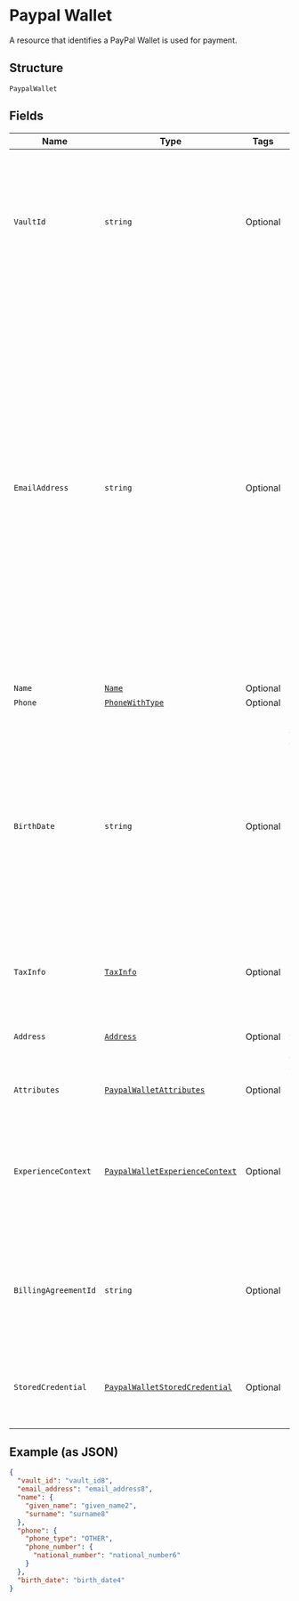 
# Paypal Wallet

A resource that identifies a PayPal Wallet is used for payment.

## Structure

`PaypalWallet`

## Fields

| Name | Type | Tags | Description |
|  --- | --- | --- | --- |
| `VaultId` | `string` | Optional | The PayPal-generated ID for the vaulted payment source. This ID should be stored on the merchant's server so the saved payment source can be used for future transactions.<br><br>**Constraints**: *Minimum Length*: `1`, *Maximum Length*: `255`, *Pattern*: `^[0-9a-zA-Z_-]+$` |
| `EmailAddress` | `string` | Optional | The internationalized email address. Note: Up to 64 characters are allowed before and 255 characters are allowed after the @ sign. However, the generally accepted maximum length for an email address is 254 characters. The pattern verifies that an unquoted @ sign exists.<br><br>**Constraints**: *Minimum Length*: `3`, *Maximum Length*: `254`, *Pattern*: ``(?:[a-zA-Z0-9!#$%&'*+/=?^_`{\|}~-]+(?:\.[a-zA-Z0-9!#$%&'*+/=?^_`{\|}~-]+)*\|(?:[\x01-\x08\x0b\x0c\x0e-\x1f\x21\x23-\x5b\x5d-\x7f]\|\[\x01-\x09\x0b\x0c\x0e-\x7f])*")@(?:(?:[a-zA-Z0-9](?:[a-zA-Z0-9-]*[a-zA-Z0-9])?\.)+[a-zA-Z0-9](?:[a-zA-Z0-9-]*[a-zA-Z0-9])?\|\[(?:(?:(2(5[0-5]\|[0-4][0-9])\|1[0-9][0-9]\|[1-9]?[0-9]))\.){3}(?:(2(5[0-5]\|[0-4][0-9])\|1[0-9][0-9]\|[1-9]?[0-9])\|[a-zA-Z0-9-]*[a-zA-Z0-9]:(?:[\x01-\x08\x0b\x0c\x0e-\x1f\x21-\x5a\x53-\x7f]\|\[\x01-\x09\x0b\x0c\x0e-\x7f])+)\])`` |
| `Name` | [`Name`](../../doc/models/name.md) | Optional | The name of the party. |
| `Phone` | [`PhoneWithType`](../../doc/models/phone-with-type.md) | Optional | The phone information. |
| `BirthDate` | `string` | Optional | The stand-alone date, in [Internet date and time format](https://tools.ietf.org/html/rfc3339#section-5.6). To represent special legal values, such as a date of birth, you should use dates with no associated time or time-zone data. Whenever possible, use the standard `date_time` type. This regular expression does not validate all dates. For example, February 31 is valid and nothing is known about leap years.<br><br>**Constraints**: *Minimum Length*: `10`, *Maximum Length*: `10`, *Pattern*: `^[0-9]{4}-(0[1-9]\|1[0-2])-(0[1-9]\|[1-2][0-9]\|3[0-1])$` |
| `TaxInfo` | [`TaxInfo`](../../doc/models/tax-info.md) | Optional | The tax ID of the customer. The customer is also known as the payer. Both `tax_id` and `tax_id_type` are required. |
| `Address` | [`Address`](../../doc/models/address.md) | Optional | The portable international postal address. Maps to [AddressValidationMetadata](https://github.com/googlei18n/libaddressinput/wiki/AddressValidationMetadata) and HTML 5.1 [Autofilling form controls: the autocomplete attribute](https://www.w3.org/TR/html51/sec-forms.html#autofilling-form-controls-the-autocomplete-attribute). |
| `Attributes` | [`PaypalWalletAttributes`](../../doc/models/paypal-wallet-attributes.md) | Optional | Additional attributes associated with the use of this PayPal Wallet. |
| `ExperienceContext` | [`PaypalWalletExperienceContext`](../../doc/models/paypal-wallet-experience-context.md) | Optional | Customizes the payer experience during the approval process for payment with PayPal. Note: Partners and Marketplaces might configure brand_name and shipping_preference during partner account setup, which overrides the request values. |
| `BillingAgreementId` | `string` | Optional | The PayPal billing agreement ID. References an approved recurring payment for goods or services.<br><br>**Constraints**: *Minimum Length*: `2`, *Maximum Length*: `128`, *Pattern*: `^[a-zA-Z0-9-]+$` |
| `StoredCredential` | [`PaypalWalletStoredCredential`](../../doc/models/paypal-wallet-stored-credential.md) | Optional | Provides additional details to process a payment using the PayPal wallet billing agreement or a vaulted payment method that has been stored or is intended to be stored. |

## Example (as JSON)

```json
{
  "vault_id": "vault_id8",
  "email_address": "email_address8",
  "name": {
    "given_name": "given_name2",
    "surname": "surname8"
  },
  "phone": {
    "phone_type": "OTHER",
    "phone_number": {
      "national_number": "national_number6"
    }
  },
  "birth_date": "birth_date4"
}
```

